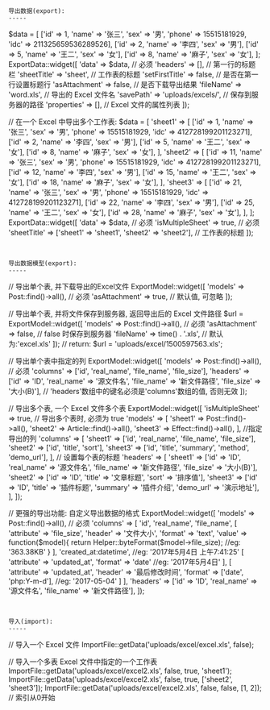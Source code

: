 
```


导出数据(export):
-----
```
$data = [
    ['id' => 1, 'name' => '张三', 'sex' => '男', 'phone' => 15515181929, 'idc' => 211325659536289526],
    ['id' => 2, 'name' => '李四', 'sex' => '男'],
    ['id' => 5, 'name' => '王二', 'sex' => '女'],
    ['id' => 8, 'name' => '麻子', 'sex' => '女'],
];
ExportData::widget([
    'data' => $data,  // 必须
    'headers' => [],  // 第一行的标题栏
    'sheetTitle' => 'sheet',  // 工作表的标题
    'setFirstTitle' => false,  // 是否在第一行设置标题行
    'asAttachment' => false,  // 是否下载导出结果
    'fileName' => 'word.xls',  // 导出的 Excel 文件名
    'savePath' => 'uploads/excels/',  // 保存到服务器的路径
    'properties' => [],  // Excel 文件的属性列表
]);

// 在一个 Excel 中导出多个工作表:
$data = [
    'sheet1' => [
        ['id' => 1, 'name' => '张三', 'sex' => '男', 'phone' => 15515181929, 'idc' => 412728199201123271],
        ['id' => 2, 'name' => '李四', 'sex' => '男'],
        ['id' => 5, 'name' => '王二', 'sex' => '女'],
        ['id' => 8, 'name' => '麻子', 'sex' => '女'],
    ],
    'sheet2' => [
        ['id' => 11, 'name' => '张三', 'sex' => '男', 'phone' => 15515181929, 'idc' => 412728199201123271],
        ['id' => 12, 'name' => '李四', 'sex' => '男'],
        ['id' => 15, 'name' => '王二', 'sex' => '女'],
        ['id' => 18, 'name' => '麻子', 'sex' => '女'],
    ],
    'sheet3' => [
        ['id' => 21, 'name' => '张三', 'sex' => '男', 'phone' => 15515181929, 'idc' => 412728199201123271],
        ['id' => 22, 'name' => '李四', 'sex' => '男'],
        ['id' => 25, 'name' => '王二', 'sex' => '女'],
        ['id' => 28, 'name' => '麻子', 'sex' => '女'],
    ],
];
ExportData::widget([
    'data' => $data,  // 必须
    'isMultipleSheet' => true,  // 必须
    'sheetTitle' => ['sheet1' => 'sheet1', 'sheet2' => 'sheet2'],  // 工作表的标题
]);
```


导出数据模型(export):
-----
```
// 导出单个表, 并下载导出的Excel文件
ExportModel::widget([
    'models' => Post::find()->all(),  // 必须
    'asAttachment' => true,  // 默认值, 可忽略
]);

// 导出单个表, 并将文件保存到服务器, 返回导出后的 Excel 文件路径
$url = ExportModel::widget([
    'models' => Post::find()->all(),  // 必须
    'asAttachment' => false,  // false 时保存到服务器
    'fileName' => time() . '.xls',  // 默认为:'excel.xls'
]);
// return: $url = 'uploads/excel/1500597563.xls';

// 导出单个表中指定的列
ExportModel::widget([
    'models' => Post::find()->all(),  // 必须
    'columns' => ['id', 'real_name', 'file_name', 'file_size'],
    'headers' => ['id' => 'ID', 'real_name' => '源文件名', 'file_name' => '新文件路径', 'file_size' => '大小(B)'],
    // 'headers'数组中的键名必须是'columns'数组的值, 否则无效
]);

// 导出多个表, 一个 Excel 文件多个表
ExportModel::widget([
    'isMultipleSheet' => true,  // 导出多个表时, 必须为 true
    'models' => [
        'sheet1' => Post::find()->all(),
        'sheet2' => Article::find()->all(),
        'sheet3' => Effect::find()->all(),
    ],
    //指定导出的列
    'columns' => [
        'sheet1' => ['id', 'real_name', 'file_name', 'file_size'],
        'sheet2' => ['id', 'title', 'sort'],
        'sheet3' => ['id', 'title', 'summary', 'method', 'demo_url'],
    ],
    // 设置每个表的标题
    'headers' => [
        'sheet1' => ['id' => 'ID', 'real_name' => '源文件名', 'file_name' => '新文件路径', 'file_size' => '大小(B)'],
        'sheet2' => ['id' => 'ID', 'title' => '文章标题', 'sort' => '排序值'],
        'sheet3' => ['id' => 'ID', 'title' => '插件标题', 'summary' => '插件介绍', 'demo_url' => '演示地址'],
    ],
]);

// 更强的导出功能: 自定义导出数据的格式
ExportModel::widget([
    'models' => Post::find()->all(),  // 必须
    'columns' => [
        'id',
        'real_name',
        'file_name',
        [
            'attribute' => 'file_size',
            'header' => '文件大小',
            'format' => 'text',
            'value' => function($model){
                return Helper::byteFormat($model->file_size);  //eg: '363.38KB'
            }
        ],
        'created_at:datetime',  //eg: '2017年5月4日 上午7:41:25'
        [
            'attribute' => 'updated_at',
            'format' => 'date'  //eg: '2017年5月4日'
        ],
        [
            'attribute' => 'updated_at',
            'header' => '最后修改时间',
            'format' => ['date', 'php:Y-m-d'],  //eg: '2017-05-04'
        ]
    ],
    'headers' => ['id' => 'ID', 'real_name' => '源文件名', 'file_name' => '新文件路径'],
]);
```


导入(import):
-----
```
// 导入一个 Excel 文件
ImportFile::getData('uploads/excel/excel.xls', false);

// 导入一个多表 Excel 文件中指定的一个工作表
ImportFile::getData('uploads/excel/excel2.xls', false, true, 'sheet1');
ImportFile::getData('uploads/excel/excel2.xls', false, true, ['sheet2', 'sheet3']);
ImportFile::getData('uploads/excel/excel2.xls', false, false, [1, 2]);  // 索引从0开始
```
